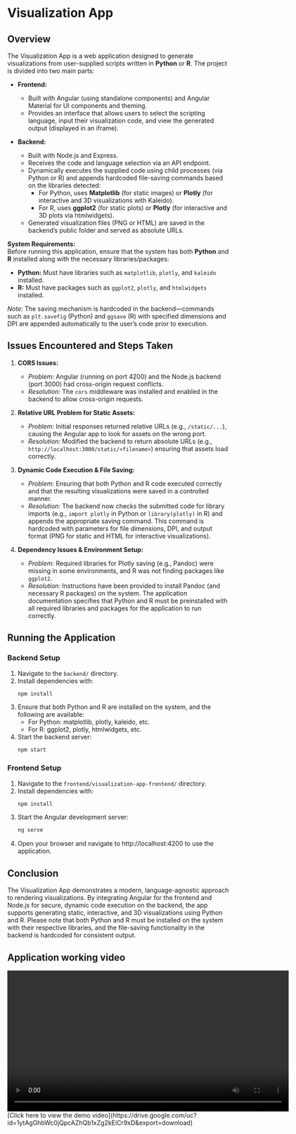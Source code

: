 # Visualization App

## Overview

The Visualization App is a web application designed to generate visualizations from user-supplied scripts written in **Python** or **R**. The project is divided into two main parts:

- **Frontend:**  
  - Built with Angular (using standalone components) and Angular Material for UI components and theming.
  - Provides an interface that allows users to select the scripting language, input their visualization code, and view the generated output (displayed in an iframe).

- **Backend:**  
  - Built with Node.js and Express.
  - Receives the code and language selection via an API endpoint.
  - Dynamically executes the supplied code using child processes (via Python or R) and appends hardcoded file-saving commands based on the libraries detected:
    - For Python, uses **Matplotlib** (for static images) or **Plotly** (for interactive and 3D visualizations with Kaleido).
    - For R, uses **ggplot2** (for static plots) or **Plotly** (for interactive and 3D plots via htmlwidgets).
  - Generated visualization files (PNG or HTML) are saved in the backend’s public folder and served as absolute URLs.

**System Requirements:**  
Before running this application, ensure that the system has both **Python** and **R** installed along with the necessary libraries/packages:

- **Python:** Must have libraries such as `matplotlib`, `plotly`, and `kaleido` installed.
- **R:** Must have packages such as `ggplot2`, `plotly`, and `htmlwidgets` installed.

*Note:* The saving mechanism is hardcoded in the backend—commands such as `plt.savefig` (Python) and `ggsave` (R) with specified dimensions and DPI are appended automatically to the user’s code prior to execution.

## Issues Encountered and Steps Taken

1. **CORS Issues:**  
   - *Problem:* Angular (running on port 4200) and the Node.js backend (port 3000) had cross-origin request conflicts.  
   - *Resolution:* The `cors` middleware was installed and enabled in the backend to allow cross-origin requests.

2. **Relative URL Problem for Static Assets:**  
   - *Problem:* Initial responses returned relative URLs (e.g., `/static/...`), causing the Angular app to look for assets on the wrong port.  
   - *Resolution:* Modified the backend to return absolute URLs (e.g., `http://localhost:3000/static/<filename>`) ensuring that assets load correctly.

3. **Dynamic Code Execution & File Saving:**  
   - *Problem:* Ensuring that both Python and R code executed correctly and that the resulting visualizations were saved in a controlled manner.  
   - *Resolution:* The backend now checks the submitted code for library imports (e.g., `import plotly` in Python or `library(plotly)` in R) and appends the appropriate saving command. This command is hardcoded with parameters for file dimensions, DPI, and output format (PNG for static and HTML for interactive visualizations).

4. **Dependency Issues & Environment Setup:**  
   - *Problem:* Required libraries for Plotly saving (e.g., Pandoc) were missing in some environments, and R was not finding packages like `ggplot2`.  
   - *Resolution:* Instructions have been provided to install Pandoc (and necessary R packages) on the system. The application documentation specifies that Python and R must be preinstalled with all required libraries and packages for the application to run correctly.

## Running the Application

### Backend Setup

1. Navigate to the `backend/` directory.
2. Install dependencies with:
   ```bash
   npm install
3. Ensure that both Python and R are installed on the system, and the following are available:
    - For Python: matplotlib, plotly, kaleido, etc.
    - For R: ggplot2, plotly, htmlwidgets, etc.
4. Start the backend server:
   ```bash
   npm start

### Frontend Setup

1. Navigate to the `frontend/visualization-app-frontend/` directory.
2. Install dependencies with:
   ```bash
   npm install
3. Start the Angular development server:
   ```bash
   ng serve
4. Open your browser and navigate to http://localhost:4200 to use the application.

## Conclusion

The Visualization App demonstrates a modern, language-agnostic approach to rendering visualizations. By integrating Angular for the frontend and Node.js for secure, dynamic code execution on the backend, the app supports generating static, interactive, and 3D visualizations using Python and R.
Please note that both Python and R must be installed on the system with their respective libraries, and the file-saving functionality in the backend is hardcoded for consistent output.

## Application working video

<video controls width="640">
  <source src="https://drive.google.com/uc?id=1ytAgGhbWc0jQpcAZhQb1xZg2kEiCr9xD&export=download" type="video/quicktime">
  Your browser does not support the video tag.
</video>
[Click here to view the demo video](https://drive.google.com/uc?id=1ytAgGhbWc0jQpcAZhQb1xZg2kEiCr9xD&export=download)
